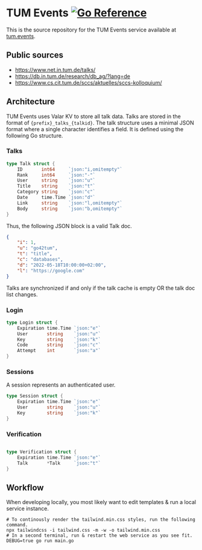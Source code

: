 # TUM Events [![Go Reference](https://pkg.go.dev/badge/github.com/lnsp/tum.events.svg)](https://pkg.go.dev/github.com/lnsp/tum.events)

This is the source repository for the TUM Events service available at [tum.events](https://tum.events). 

## Public sources
- https://www.net.in.tum.de/talks/
- https://db.in.tum.de/research/db_ag/?lang=de
- https://www.cs.cit.tum.de/sccs/aktuelles/sccs-kolloquium/

## Architecture

TUM Events uses Valar KV to store all talk data. Talks are stored in the format of `{prefix}_talks_{talkid}`.
The talk structure uses a minimal JSON format where a single character identifies a field. It is defined using
the following Go structure.

### Talks

```go
type Talk struct {
	ID       int64     `json:"i,omitempty"`
	Rank     int64     `json:"-"`
	User     string    `json:"u"`
	Title    string    `json:"t"`
	Category string    `json:"c"`
	Date     time.Time `json:"d"`
	Link     string    `json:"l,omitempty"`
	Body     string    `json:"b,omitempty"`
}
```

Thus, the following JSON block is a valid Talk doc.

```json
{
    "i": 1,
    "u": "go42tum",
    "t": "title",
    "c": "databases",
    "d": "2022-05-18T10:00:00+02:00",
    "l": "https://google.com"
}
```

Talks are synchronized if and only if the talk cache is empty OR the talk doc list changes.

### Login

```go
type Login struct {
	Expiration time.Time `json:"e"`
	User       string    `json:"u"`
	Key        string    `json:"k"`
	Code       string    `json:"c"`
	Attempt    int       `json:"a"`
}
```

### Sessions

A session represents an authenticated user.

```go
type Session struct {
	Expiration time.Time `json:"e"`
	User       string    `json:"u"`
	Key        string    `json:"k"`
}
```

### Verification

```go

type Verification struct {
	Expiration time.Time `json:"e"`
	Talk       *Talk     `json:"t"`
}
```

## Workflow

When developing locally, you most likely want to edit templates & run a local service instance.

```
# To continously render the tailwind.min.css styles, run the following command.
npx tailwindcss -i tailwind.css -m -w -o tailwind.min.css 
# In a second terminal, run & restart the web service as you see fit.
DEBUG=true go run main.go
```
